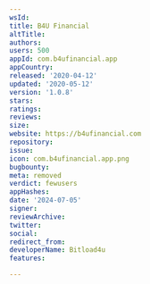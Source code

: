 ```yaml
---
wsId: 
title: B4U Financial
altTitle: 
authors: 
users: 500
appId: com.b4ufinancial.app
appCountry: 
released: '2020-04-12'
updated: '2020-05-12'
version: '1.0.8'
stars: 
ratings: 
reviews: 
size: 
website: https://b4ufinancial.com
repository: 
issue: 
icon: com.b4ufinancial.app.png
bugbounty: 
meta: removed
verdict: fewusers
appHashes: 
date: '2024-07-05'
signer: 
reviewArchive: 
twitter: 
social: 
redirect_from: 
developerName: Bitload4u
features: 

---
```


